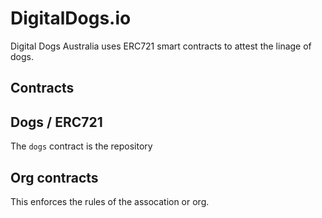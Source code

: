 # DigitalDogs.io
Digital Dogs Australia uses ERC721 smart contracts to attest the linage of dogs.

## Contracts

## Dogs / ERC721

The `dogs` contract is the repository 

## Org contracts

This enforces the rules of the assocation or org.
